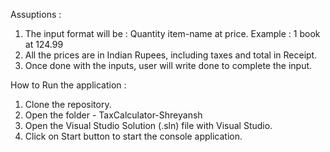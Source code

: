 Assuptions : 
1) The input format will be : Quantity item-name at price. Example : 1 book at 124.99
2) All the prices are in Indian Rupees, including taxes and total in Receipt.
3) Once done with the inputs, user will write done to complete the input.

How to Run the application : 
1) Clone the repository.
2) Open the folder - TaxCalculator-Shreyansh
3) Open the Visual Studio Solution (.sln) file with Visual Studio.
4) Click on Start button to start the console application.
